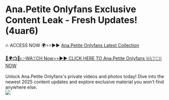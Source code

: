 # Ana.Petite Onlyfans Exclusive Content Leak - Fresh Updates! (4uar6)

🔥 ACCESS NOW 🌍==►► <a href="https://tinyurl.com/kvy9nzfs" rel="nofollow">Ana.Petite Onlyfans Latest Collection</a>
<br><br>
[🔴🌍📺📱👉WA𝚃CH Now==►► CLICK HERE TO Ana.Petite Onlyfans 𝚆𝙰𝚃𝙲𝙷 NOW](https://tinyurl.com/kvy9nzfs)
<br><br>
Unlock Ana.Petite Onlyfans's private videos and photos today! Dive into the newest 2025 content updates and explore exclusive material you won’t find anywhere else.
<br>
<a href="https://tinyurl.com/kvy9nzfs" rel="nofollow" data-target="animated-image.originalLink"><img src="https://camo.githubusercontent.com/8a4f000d20f83aca3bf7ec5f350d767afa0574a8a352519fd8cfa583a6f93a33/68747470733a2f2f692e696d6775722e636f6d2f644a486b345a712e676966" data-canonical-src="https://i.imgur.com/dJHk4Zq.gif" style="max-width: 100%; display: inline-block;" data-target="animated-image.originalImage"></a>
<br>
